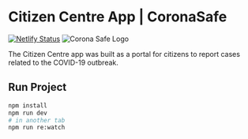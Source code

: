 # Citizen Centre App | CoronaSafe
[![Netlify Status](https://api.netlify.com/api/v1/badges/9f38f5ce-1260-453e-8f28-af26485ee05f/deploy-status)](elastic-northcutt-67c7b1/deploys)
![Corona Safe Logo](https://res.cloudinary.com/bodhi/image/upload/v1584022097/apps/coronasafe/Coronasafe-logo_b6fclm.png)

The Citizen Centre app was built as a portal for citizens to report cases related to the COVID-19 outbreak.

## Run Project

```sh
npm install
npm run dev
# in another tab
npm run re:watch
```
